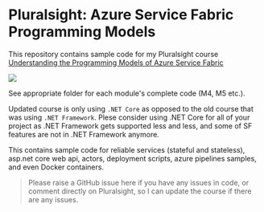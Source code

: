 # Pluralsight: Azure Service Fabric Programming Models

This repository contains sample code for my Pluralsight course [Understanding the Programming Models of Azure Service Fabric](https://app.pluralsight.com/library/courses/azure-service-fabric-programming-models/table-of-contents)

[![](doc/2019-01-10-09-44-18.png)](https://app.pluralsight.com/library/courses/azure-service-fabric-programming-models/table-of-contents)

See appropriate folder for each module's complete code (M4, M5 etc.).

Updated course is only using `.NET Core` as opposed to the old course that was using `.NET Framework`. Plese consider using .NET Core for all of your project as .NET Framework gets supported less and less, and some of SF features are not in .NET Framework anymore.

This contains sample code for reliable services (stateful and stateless), asp.net core web api, actors, deployment scripts, azure pipelines samples, and even Docker containers.

> Please raise a GitHub issue here if you have any issues in code, or comment directly on Pluralsight, so I can update the course if there are any issues.